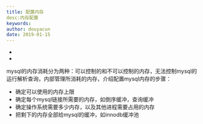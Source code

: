 ```yaml
---
title: 配置内存
desc:内存配置
keywords:
author: douyacun
date: 2019-01-15
---
```


- 
- 


mysql的内存消耗分为两种：可以控制的和不可以控制的内存，无法控制mysql的运行解析查询，内部管理所消耗的内存，介绍配置mysql内存的步骤：
- 确定可以使用的内存上限
- 确定每个mysql链接所需要的内存，如倒序缓冲，查询缓冲
- 确定操作系统需要多少内存，以及其他进程需要占用的内存
- 把剩下的内存全部给mysql的缓冲，如innodb缓冲池



